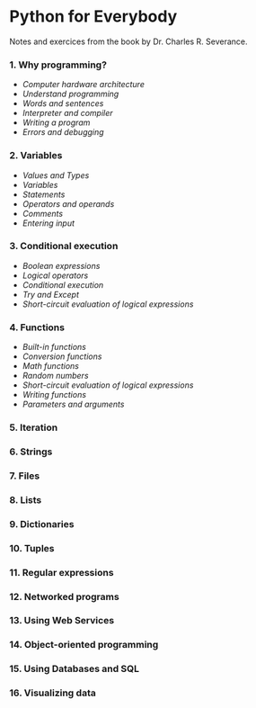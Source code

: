 # Python for Everybody

Notes and exercices from the book by Dr. Charles R. Severance.

### 1. Why programming?

-    *Computer hardware architecture*  
-    *Understand programming*  
-    *Words and sentences*
-    *Interpreter and compiler* 
-    *Writing a program*
-    *Errors and debugging*

### 2. Variables

-    *Values and Types*  
-    *Variables*
-    *Statements*  
-    *Operators and operands*  
-    *Comments*  
-    *Entering input*  

### 3. Conditional execution

-    *Boolean expressions*  
-    *Logical operators*  
-    *Conditional execution*  
-    *Try and Except*  
-    *Short-circuit evaluation of logical expressions*

### 4. Functions

-    *Built-in functions*  
-    *Conversion functions*  
-    *Math functions*  
-    *Random numbers*  
-    *Short-circuit evaluation of logical expressions*  
-    *Writing functions*  
-    *Parameters and arguments*

### 5. Iteration

### 6. Strings

### 7. Files

### 8. Lists

### 9. Dictionaries

### 10. Tuples

### 11. Regular expressions

### 12. Networked programs

### 13. Using Web Services

### 14. Object-oriented programming

### 15. Using Databases and SQL

### 16. Visualizing data
